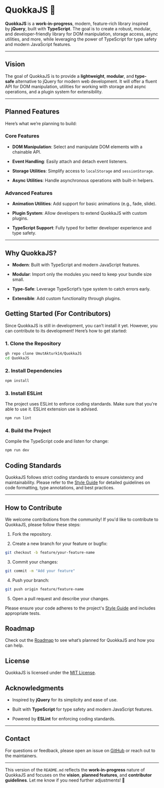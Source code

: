 # **QuokkaJS** 🦘

**QuokkaJS** is a **work-in-progress**, modern, feature-rich library inspired by **jQuery**, built with **TypeScript**. The goal is to create a robust, modular, and developer-friendly library for DOM manipulation, storage access, async utilities, and more, while leveraging the power of TypeScript for type safety and modern JavaScript features.

---

## **Vision**

The goal of QuokkaJS is to provide a **lightweight**, **modular**, and **type-safe** alternative to jQuery for modern web development. It will offer a fluent API for DOM manipulation, utilities for working with storage and async operations, and a plugin system for extensibility.

---

## **Planned Features**

Here’s what we’re planning to build:

### **Core Features**

- **DOM Manipulation**: Select and manipulate DOM elements with a chainable API.

- **Event Handling**: Easily attach and detach event listeners.

- **Storage Utilities**: Simplify access to `localStorage` and `sessionStorage`.

- **Async Utilities**: Handle asynchronous operations with built-in helpers.


### **Advanced Features**

- **Animation Utilities**: Add support for basic animations (e.g., fade, slide).

- **Plugin System**: Allow developers to extend QuokkaJS with custom plugins.

- **TypeScript Support**: Fully typed for better developer experience and type safety.


---

## **Why QuokkaJS?**

- **Modern**: Built with TypeScript and modern JavaScript features.

- **Modular**: Import only the modules you need to keep your bundle size small.

- **Type-Safe**: Leverage TypeScript’s type system to catch errors early.

- **Extensible**: Add custom functionality through plugins.

## **Getting Started (For Contributors)**

Since QuokkaJS is still in development, you can’t install it yet. However, you can contribute to its development! Here’s how to get started:

### **1. Clone the Repository**

```bash
gh repo clone UmutAkturk14/QuokkaJS
cd QuokkaJS
```

### **2. Install Dependencies**

```bash
npm install
```

### **3. Install ESLint**

The project uses ESLint to enforce coding standards. Make sure that you're able to use it. ESLint extension use is advised.

```bash
npm run lint
```

### **4. Build the Project**

Compile the TypeScript code and listen for change:

```bash
npm run dev
```

## **Coding Standards**

QuokkaJS follows strict coding standards to ensure consistency and maintainability. Please refer to the [Style Guide](https://github.com/UmutAkturk14/QuokkaJS/blob/planning/roadmap/docs/TypeScript%20Style%20Guide.md) for detailed guidelines on code formatting, type annotations, and best practices.

---

## **How to Contribute**

We welcome contributions from the community! If you'd like to contribute to QuokkaJS, please follow these steps:

1. Fork the repository.

2. Create a new branch for your feature or bugfix:
```bash
git checkout -b feature/your-feature-name
```
3. Commit your changes:
```bash
git commit -m "Add your feature"
```
4. Push your branch:
```bash
git push origin feature/feature-name
```
5. Open a pull request and describe your changes.


Please ensure your code adheres to the project's [Style Guide](https://github.com/UmutAkturk14/QuokkaJS/blob/planning/roadmap/docs/TypeScript%20Style%20Guide.md) and includes appropriate tests.

## **Roadmap**

Check out the [Roadmap](https://github.com/UmutAkturk14/QuokkaJS/blob/planning/roadmap/docs/Roadmap/Roadmap.md) to see what’s planned for QuokkaJS and how you can help.

## **License**

QuokkaJS is licensed under the [MIT License](https://github.com/UmutAkturk14/QuokkaJS/blob/planning/roadmap/LICENSE).

## **Acknowledgments**

- Inspired by **jQuery** for its simplicity and ease of use.

- Built with **TypeScript** for type safety and modern JavaScript features.

- Powered by **ESLint** for enforcing coding standards.


---

## **Contact**

For questions or feedback, please open an issue on [GitHub](https://github.com/UmutAkturk14/QuokkaJS/issues) or reach out to the maintainers.

---

This version of the `README.md` reflects the **work-in-progress** nature of QuokkaJS and focuses on the **vision**, **planned features**, and **contributor guidelines**. Let me know if you need further adjustments! 🚀
